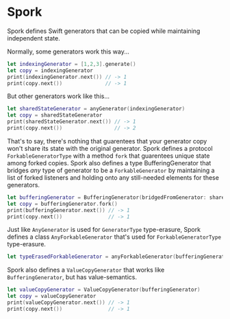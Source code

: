 # Spork
Spork defines Swift generators that can be copied while maintaining independent state.

Normally, some generators work this way...
```swift
let indexingGenerator = [1,2,3].generate()
let copy = indexingGenerator
print(indexingGenerator.next()) // -> 1
print(copy.next())              // -> 1
```

But other generators work like this...
```swift
let sharedStateGenerator = anyGenerator(indexingGenerator)
let copy = sharedStateGenerator
print(sharedStateGenerator.next()) // -> 1
print(copy.next())                 // -> 2
```

That's to say, there's nothing that guarentees that your generator copy won't share its state with the original generator. Spork defines a protocol `ForkableGeneratorType` with a method `fork` that guarentees unique state among forked copies. Spork also defines a type BufferingGenerator that bridges *any* type of generator to be a `ForkableGenerator` by maintaining a list of forked listeners and holding onto any still-needed elements for these generators.

```swift
let bufferingGenerator = BufferingGenerator(bridgedFromGenerator: sharedStateGenerator)
let copy = bufferingGenerator.fork()
print(bufferingGenerator.next()) // -> 1
print(copy.next())               // -> 1
```

Just like `AnyGenerator` is used for `GeneratorType` type-erasure, Spork defines a class `AnyForkableGenerator` that's used for `ForkableGeneratorType` type-erasure.
```swift
let typeErasedForkableGenerator = anyForkableGenerator(bufferingGenerator)
```

Spork also defines a `ValueCopyGenerator` that works like `BufferingGenerator`, but has value-semantics.
```swift
let valueCopyGenerator = ValueCopyGenerator(bufferingGenerator)
let copy = valueCopyGenerator
print(valueCopyGenerator.next()) // -> 1
print(copy.next())               // -> 1
```
